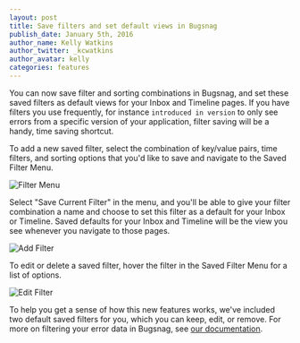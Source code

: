 ```yaml
---
layout: post
title: Save filters and set default views in Bugsnag
publish_date: January 5th, 2016
author_name: Kelly Watkins
author_twitter: _kcwatkins
author_avatar: kelly
categories: features
---
```


You can now save filter and sorting combinations in Bugsnag, and set these saved filters as default views for your Inbox and Timeline pages. If you have filters you use frequently, for instance `introduced in version` to only see errors from a specific version of your application, filter saving will be a handy, time saving shortcut.

To add a new saved filter, select the combination of key/value pairs, time filters, and sorting options that you'd like to save and navigate to the Saved Filter Menu.

![Filter Menu](/img/posts/saved-filter-menu.png)

Select "Save Current Filter" in the menu, and you'll be able to give your filter combination a name and choose to set this filter as a default for your Inbox or Timeline. Saved defaults for your Inbox and Timeline will be the view you see whenever you navigate to those pages.

![Add Filter](/img/posts/add-filter.png)

To edit or delete a saved filter, hover the filter in the Saved Filter Menu for a list of options.

![Edit Filter](/img/posts/edit-filter.png)

To help you get a sense of how this new features works, we've included two default saved filters for you, which you can keep, edit, or remove. For more on filtering your error data in Bugsnag, see [our documentation](https://blog.bugsnag.com/filter-saving-and-defaults/).

